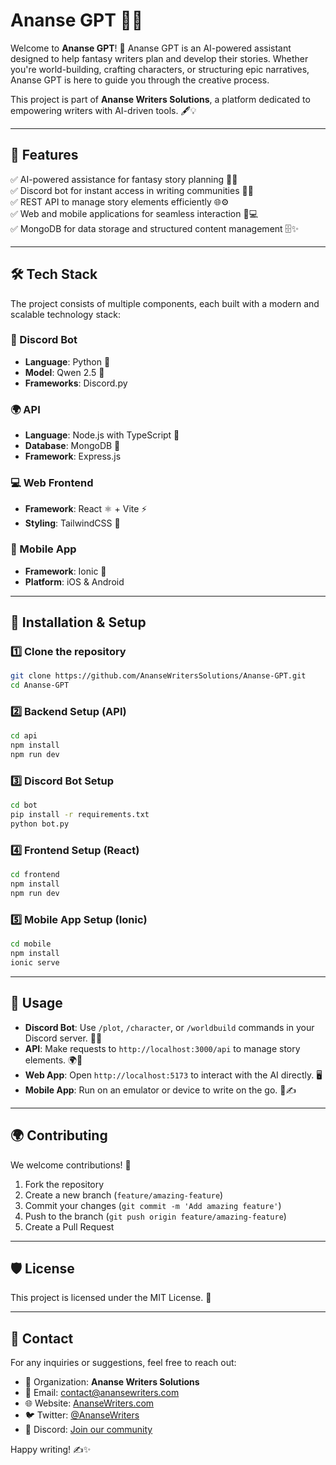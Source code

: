 # Ananse GPT 📖✨

Welcome to **Ananse GPT**! 🚀 Ananse GPT is an AI-powered assistant designed to help fantasy writers plan and develop their stories. Whether you're world-building, crafting characters, or structuring epic narratives, Ananse GPT is here to guide you through the creative process. 

This project is part of **Ananse Writers Solutions**, a platform dedicated to empowering writers with AI-driven tools. 🖋️💡

---

## 🌟 Features

✅ AI-powered assistance for fantasy story planning 📜🔮  
✅ Discord bot for instant access in writing communities 💬🤖  
✅ REST API to manage story elements efficiently 🌐⚙️  
✅ Web and mobile applications for seamless interaction 📱💻  
✅ MongoDB for data storage and structured content management 🗄️✨  

---

## 🛠️ Tech Stack

The project consists of multiple components, each built with a modern and scalable technology stack:

### 🤖 Discord Bot
- **Language**: Python 🐍
- **Model**: Qwen 2.5 🧠
- **Frameworks**: Discord.py

### 🌍 API
- **Language**: Node.js with TypeScript 🚀
- **Database**: MongoDB 🍃
- **Framework**: Express.js

### 💻 Web Frontend
- **Framework**: React ⚛️ + Vite ⚡
- **Styling**: TailwindCSS 🎨

### 📱 Mobile App
- **Framework**: Ionic 📲
- **Platform**: iOS & Android

---

## 🚀 Installation & Setup

### 1️⃣ Clone the repository
```bash
git clone https://github.com/AnanseWritersSolutions/Ananse-GPT.git
cd Ananse-GPT
```

### 2️⃣ Backend Setup (API)
```bash
cd api
npm install
npm run dev
```

### 3️⃣ Discord Bot Setup
```bash
cd bot
pip install -r requirements.txt
python bot.py
```

### 4️⃣ Frontend Setup (React)
```bash
cd frontend
npm install
npm run dev
```

### 5️⃣ Mobile App Setup (Ionic)
```bash
cd mobile
npm install
ionic serve
```

---

## 📌 Usage

- **Discord Bot**: Use `/plot`, `/character`, or `/worldbuild` commands in your Discord server. 🏰📝
- **API**: Make requests to `http://localhost:3000/api` to manage story elements. 🌍📖
- **Web App**: Open `http://localhost:5173` to interact with the AI directly. 🖥️
- **Mobile App**: Run on an emulator or device to write on the go. 📱✍️

---

## 🌍 Contributing

We welcome contributions! 🤝
1. Fork the repository
2. Create a new branch (`feature/amazing-feature`)
3. Commit your changes (`git commit -m 'Add amazing feature'`)
4. Push to the branch (`git push origin feature/amazing-feature`)
5. Create a Pull Request

---

## 🛡️ License
This project is licensed under the MIT License. 📜

---

## 📢 Contact
For any inquiries or suggestions, feel free to reach out:
- 🏢 Organization: **Ananse Writers Solutions**
- 📧 Email: contact@anansewriters.com
- 🌐 Website: [AnanseWriters.com](https://anansewriters.com)
- 🐦 Twitter: [@AnanseWriters](https://twitter.com/AnanseWriters)
- 💬 Discord: [Join our community](https://discord.gg/anansewriters)

Happy writing! ✍️✨
